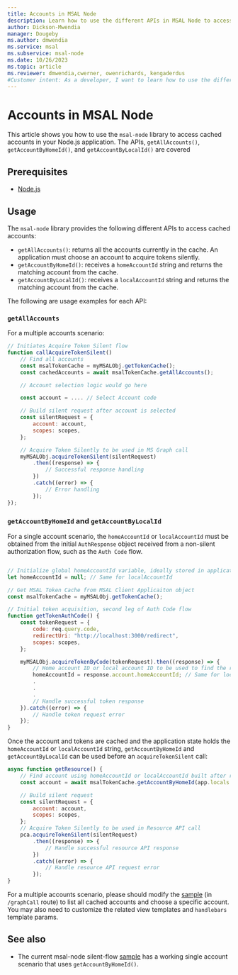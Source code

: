 ```yaml
---
title: Accounts in MSAL Node
description: Learn how to use the different APIs in MSAL Node to access cached accounts.
author: Dickson-Mwendia
manager: Dougeby
ms.author: dmwendia
ms.service: msal
ms.subservice: msal-node
ms.date: 10/26/2023
ms.topic: article
ms.reviewer: dmwendia,cwerner, owenrichards, kengaderdus
#Customer intent: As a developer, I want to learn how to use the different APIs in MSAL Node to access cached accounts.
---
```


# Accounts in MSAL Node

This article shows you how to use the `msal-node` library to access cached accounts in your Node.js application. The APIs, `getAllAccounts()`, `getAccountByHomeId()`, and `getAccountByLocalId()` are covered 

## Prerequisites

- [Node.js](https://nodejs.org/en/download/)

## Usage

The `msal-node` library provides the following different APIs to access cached accounts:

* `getAllAccounts()`: returns all the accounts currently in the cache. An application must choose an account to acquire tokens silently.
* `getAccountByHomeId()`: receives a `homeAccountId` string and returns the matching account from the cache.
* `getAccountByLocalId()`: receives a `localAccountId` string and returns the matching account from the cache.

The following are usage examples for each API:

### `getAllAccounts`

For a multiple accounts scenario:

```javascript
// Initiates Acquire Token Silent flow
function callAcquireTokenSilent()
    // Find all accounts
    const msalTokenCache = myMSALObj.getTokenCache();
    const cachedAccounts = await msalTokenCache.getAllAccounts();

    // Account selection logic would go here

    const account = .... // Select Account code

    // Build silent request after account is selected
    const silentRequest = {
        account: account,
        scopes: scopes,
    };

    // Acquire Token Silently to be used in MS Graph call
    myMSALObj.acquireTokenSilent(silentRequest)
        .then((response) => {
            // Successful response handling
        })
        .catch((error) => {
            // Error handling
        });
});
```

### `getAccountByHomeId` and `getAccountByLocalId`

For a single account scenario, the `homeAccountId` or `localAccountId` must be obtained from the initial `AuthResponse` object received from a non-silent authorization flow, such as the `Auth Code` flow.

```javascript

// Initialize global homeAccountId variable, ideally stored in application state
let homeAccountId = null; // Same for localAccountId

// Get MSAL Token Cache from MSAL Client Applicaiton object
const msalTokenCache = myMSALObj.getTokenCache();

// Initial token acquisition, second leg of Auth Code flow
function getTokenAuthCode() {
    const tokenRequest = {
        code: req.query.code,
        redirectUri: "http://localhost:3000/redirect",
        scopes: scopes,
    };

    myMSALObj.acquireTokenByCode(tokenRequest).then((response) => {
        // Home account ID or local account ID to be used to find the right account before acquireTokenSilent
        homeAccountId = response.account.homeAccountId; // Same for localAccountId
        .
        .
        .
        // Handle successful token response
    }).catch((error) => {
        // Handle token request error
    });
}
```

Once the account and tokens are cached and the application state holds the `homeAccountId` or `localAccountId` string, `getAccountByHomeId` and `getAccountByLocalId` can be used before an `acquireTokenSilent` call:

```javascript
async function getResource() {
    // Find account using homeAccountId or localAccountId built after receiving auth code token response
    const account = await msalTokenCache.getAccountByHomeId(app.locals.homeAccountId); // alternativley: await msalTokenCache.getAccountByLocalId(localAccountId) if using localAccountId

    // Build silent request
    const silentRequest = {
        account: account,
        scopes: scopes,
    };
    // Acquire Token Silently to be used in Resource API call
    pca.acquireTokenSilent(silentRequest)
        .then((response) => {
            // Handle successful resource API response
        })
        .catch((error) => {
            // Handle resource API request error
        });
}
```

For a multiple accounts scenario, please should modify the [sample](https://github.com/AzureAD/microsoft-authentication-library-for-js/blob/dev/samples/msal-node-samples/silent-flow/index.js) (in `/graphCall` route) to list all cached accounts and choose a specific account. You may also need to customize the related view templates and `handlebars` template params.

## See also

* The current msal-node silent-flow [sample](https://github.com/AzureAD/microsoft-authentication-library-for-js/tree/dev/samples/msal-node-samples/silent-flow) has a working single account scenario that uses `getAccountByHomeId()`.
